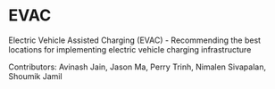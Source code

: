 # EVAC
Electric Vehicle Assisted Charging (EVAC) - Recommending the best locations for implementing electric vehicle charging infrastructure

Contributors:
Avinash Jain, Jason Ma, Perry Trinh, Nimalen Sivapalan, Shoumik Jamil

